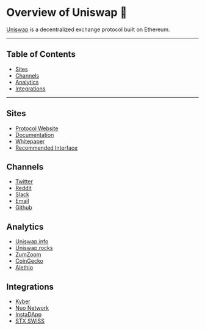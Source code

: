 # Overview of Uniswap 🦄

[Uniswap](https://uniswap.io/) is a decentralized exchange protocol built on Ethereum.

---

## Table of Contents

<!-- TOC -->

- [Sites](#sites)
- [Channels](#channels)
- [Analytics](#analytics)
- [Integrations](#integrations)


<!-- /TOC -->

---

## Sites
- [Protocol Website](https://uniswap.io/)
- [Documentation](https://docs.uniswap.io/)
- [Whitepaper](https://hackmd.io/C-DvwDSfSxuh-Gd4WKE_ig)
- [Recommended Interface](http://uniswap.exchange)

## Channels
- [Twitter](https://twitter.com/UniswapExchange)
- [Reddit](https://www.reddit.com/r/uniswap/)
- [Slack](https://join.slack.com/t/uni-swap/shared_invite/enQtNDYwMjg1ODc5ODA4LWEyYmU0OGU1ZGQ3NjE4YzhmNzcxMDAyM2ExNzNkZjZjZjcxYTkwNzU0MGE3M2JkNzMxOTA2MzE2ZWM0YWQwNjU)
- [Email](mailto:contact@uniswap.io)
- [Github](https://github.com/Uniswap/)

## Analytics
- [Uniswap.info](https://beta.uniswap.info/)
- [Uniswap.rocks](https://uniswap.rocks/)
- [ZumZoom](https://zumzoom.github.io/analytics/uniswap/liquidity.html)
- [CoinGecko](https://www.coingecko.com/en/exchanges/uniswap)
- [Alethio](https://public.tableau.com/profile/alethio#!/vizhome/DeFi_15529865481350/UniswapLiquidityProviders)

## Integrations
- [Kyber](https://kyber.network/)
- [Nuo Network](https://nuo.network/)
- [InstaDApp](https://instadapp.io/)
- [STX SWISS](https://www.stx.swiss/)
